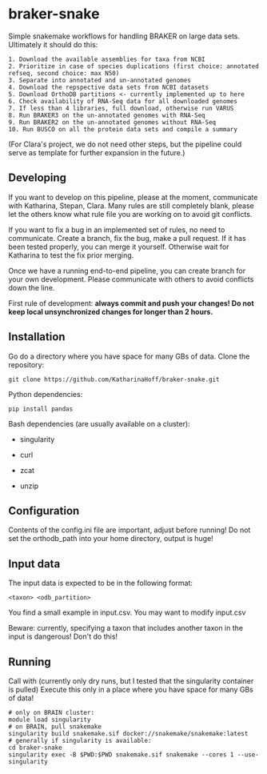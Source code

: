 # braker-snake

Simple snakemake workflows for handling BRAKER on large data sets. Ultimately it should do this:

    1. Download the available assemblies for taxa from NCBI
    2. Prioritize in case of species duplications (first choice: annotated refseq, second choice: max N50)
    3. Separate into annotated and un-annotated genomes
    4. Download the repspective data sets from NCBI datasets
    5. Download OrthoDB partitions <- currently implemented up to here
    6. Check availability of RNA-Seq data for all downloaded genomes
    7. If less than 4 libraries, full download, otherwise run VARUS
    8. Run BRAKER3 on the un-annotated genomes with RNA-Seq
    9. Run BRAKER2 on the un-annotated genomes without RNA-Seq
    10. Run BUSCO on all the protein data sets and compile a summary

(For Clara's project, we do not need other steps, but the pipeline could serve as template for further expansion in the future.)

## Developing

If you want to develop on this pipeline, please at the moment, communicate with Katharina, Stepan, Clara. Many rules are still completely blank, please let the others know what rule file you are working on to avoid git conflicts.

If you want to fix a bug in an implemented set of rules, no need to communicate. Create a branch, fix the bug, make a pull request. If it has been tested properly, you can merge it yourself. Otherwise wait for Katharina to test the fix prior merging.

Once we have a running end-to-end pipeline, you can create branch for your own development. Please communicate with others to avoid conflicts down the line.

First rule of development: **always commit and push your changes! Do not keep local unsynchronized changes for longer than 2 hours.**

## Installation

Go do a directory where you have space for many GBs of data. Clone the repository:

```git clone https://github.com/KatharinaHoff/braker-snake.git```

Python dependencies:

```
pip install pandas
```

Bash dependencies (are usually available on a cluster):

   * singularity

   * curl

   * zcat

   * unzip

## Configuration

Contents of the config.ini file are important, adjust before running! Do not set the orthodb_path into your home directory, output is huge!

## Input data

The input data is expected to be in the following format:

```
<taxon> <odb_partition>
```

You find a small example in input.csv.  You may want to modify input.csv

Beware: currently, specifying a taxon that includes another taxon in the input is dangerous! Don't do this!

## Running

Call with (currently only dry runs, but I tested that the singularity container is pulled)
Execute this only in a place where you have space for many GBs of data!

```
# only on BRAIN cluster:
module load singularity
# on BRAIN, pull snakemake
singularity build snakemake.sif docker://snakemake/snakemake:latest
# generally if singularity is available:
cd braker-snake
singularity exec -B $PWD:$PWD snakemake.sif snakemake --cores 1 --use-singularity
```

